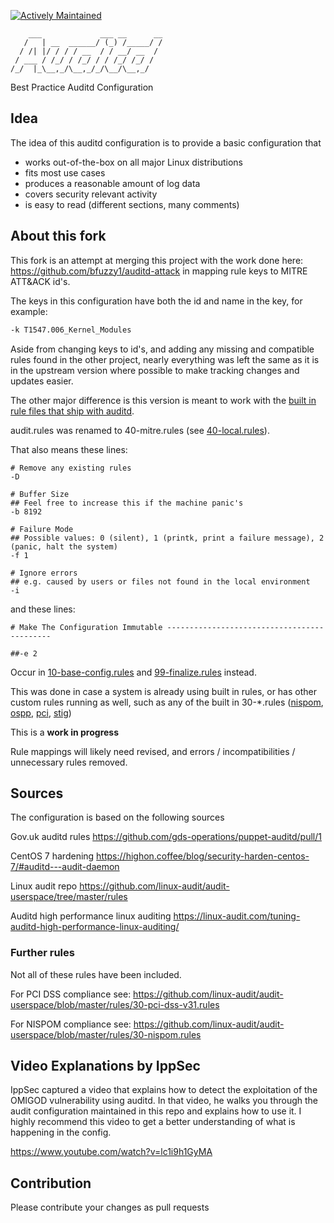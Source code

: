 [![Actively Maintained](https://img.shields.io/badge/Maintenance%20Level-Actively%20Maintained-green.svg)](https://gist.github.com/cheerfulstoic/d107229326a01ff0f333a1d3476e068d)

        ___             ___ __      __
       /   | __  ______/ (_) /_____/ /
      / /| |/ / / / __  / / __/ __  / 
     / ___ / /_/ / /_/ / / /_/ /_/ /  
    /_/  |_\__,_/\__,_/_/\__/\__,_/   

Best Practice Auditd Configuration

## Idea

The idea of this auditd configuration is to provide a basic configuration that

- works out-of-the-box on all major Linux distributions 
- fits most use cases
- produces a reasonable amount of log data
- covers security relevant activity
- is easy to read (different sections, many comments)

## About this fork

This fork is an attempt at merging this project with the work done here: <https://github.com/bfuzzy1/auditd-attack> in mapping rule keys to MITRE ATT&ACK id's.

The keys in this configuration have both the id and name in the key, for example:
```bash
-k T1547.006_Kernel_Modules
```

Aside from changing keys to id's, and adding any missing and compatible rules found in the other project, nearly everything was left the same as it is in the upstream version where possible to make tracking changes and updates easier.

The other major difference is this version is meant to work with the [built in rule files that ship with auditd](https://github.com/linux-audit/audit-userspace/tree/master/rules). 

audit.rules was renamed to 40-mitre.rules (see [40-local.rules](https://github.com/linux-audit/audit-userspace/blob/master/rules/40-local.rules)).

That also means these lines:

```
# Remove any existing rules
-D

# Buffer Size
## Feel free to increase this if the machine panic's
-b 8192

# Failure Mode
## Possible values: 0 (silent), 1 (printk, print a failure message), 2 (panic, halt the system)
-f 1

# Ignore errors
## e.g. caused by users or files not found in the local environment
-i
```

and these lines:
```
# Make The Configuration Immutable --------------------------------------------

##-e 2
```

Occur in [10-base-config.rules](https://github.com/linux-audit/audit-userspace/blob/master/rules/10-base-config.rules) and [99-finalize.rules](https://github.com/linux-audit/audit-userspace/blob/master/rules/99-finalize.rules) instead.

This was done in case a system is already using built in rules, or has other custom rules running as well, such as any of the built in 30-*.rules ([nispom](https://github.com/linux-audit/audit-userspace/blob/master/rules/30-nispom.rules), [ospp](https://github.com/linux-audit/audit-userspace/blob/master/rules/30-ospp-v42.rules), [pci](https://github.com/linux-audit/audit-userspace/blob/master/rules/30-pci-dss-v31.rules), [stig](https://github.com/linux-audit/audit-userspace/blob/master/rules/30-stig.rules))

This is a **work in progress** 

Rule mappings will likely need revised, and errors / incompatibilities / unnecessary rules removed.

## Sources

The configuration is based on the following sources

Gov.uk auditd rules
https://github.com/gds-operations/puppet-auditd/pull/1

CentOS 7 hardening
https://highon.coffee/blog/security-harden-centos-7/#auditd---audit-daemon

Linux audit repo 
https://github.com/linux-audit/audit-userspace/tree/master/rules

Auditd high performance linux auditing
https://linux-audit.com/tuning-auditd-high-performance-linux-auditing/

### Further rules

Not all of these rules have been included. 

For PCI DSS compliance see: 
https://github.com/linux-audit/audit-userspace/blob/master/rules/30-pci-dss-v31.rules

For NISPOM compliance see:
https://github.com/linux-audit/audit-userspace/blob/master/rules/30-nispom.rules

## Video Explanations by IppSec

IppSec captured a video that explains how to detect the exploitation of the OMIGOD vulnerability using auditd. In that video, he walks you through the audit configuration maintained in this repo and explains how to use it. I highly recommend this video to get a better understanding of what is happening in the config.

https://www.youtube.com/watch?v=lc1i9h1GyMA

## Contribution

Please contribute your changes as pull requests
